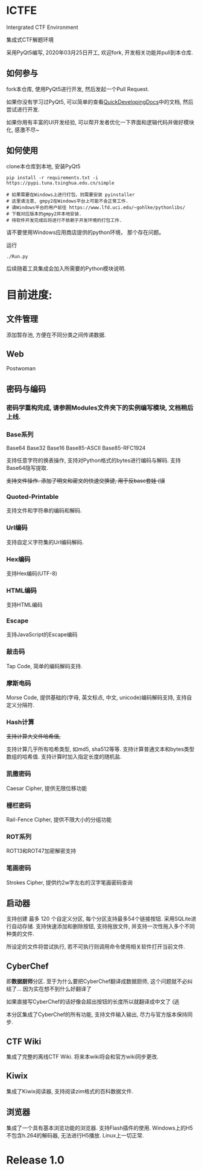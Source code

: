 # ICTFE
Intergrated CTF Environment

集成式CTF解题环境

采用PyQt5编写, 2020年03月25日开工, 欢迎fork, 开发相关功能并pull到本仓库.

## 如何参与

fork本仓库, 使用PyQt5进行开发, 然后发起一个Pull Request.

如果你没有学习过PyQt5, 可以简单的查看[QuickDevelopingDocs](QuickDevelopingDocs/0_ICTFE密码学插件开发指北.md)中的文档, 然后尝试进行开发.

如果你用有丰富的UI开发经验, 可以帮开发者优化一下界面和逻辑代码并做好模块化, 感激不尽~

## 如何使用

clone本仓库到本地, 安装PyQt5

```
pip install -r requirements.txt -i https://pypi.tuna.tsinghua.edu.cn/simple

# 如果需要在Windows上进行打包，则需要安装 pyinstaller
# 这里请注意, gmpy2在Windows平台上可能不会正常工作.
# 请Windows平台的用户前往 https://www.lfd.uci.edu/~gohlke/pythonlibs/
# 下载对应版本的gmpy2并本地安装.
# 待软件开发完成后将进行不依赖于开发环境的打包工作.
```

请不要使用Windows应用商店提供的python环境， 那个存在问题。

运行

```
./Run.py
```

后续随着工具集成会加入所需要的Python模块说明.

# 目前进度:

## 文件管理

添加暂存池, 方便在不同分类之间传递数据.

## Web

Postwoman

## 密码与编码

### 密码学重构完成, 请参照Modules文件夹下的实例编写模块, 文档稍后上线.

### Base系列
Base64 Base32 Base16 Base85-ASCII Base85-RFC1924

支持任意字符的换表操作, 支持对Python格式的bytes进行编码与解码. 支持Base64隐写提取.

~~支持文件操作. 添加了明文和密文的快速交换键, 用于反base套娃 (误~~

### Quoted-Printable
支持文件和字符串的编码和解码.

### Url编码
支持自定义字符集的Url编码解码.

### Hex编码
支持Hex编码(UTF-8)

### HTML编码
支持HTML编码

### Escape
支持JavaScript的Escape编码

### 敲击码
Tap Code, 简单的编码解码支持.

### 摩斯电码
Morse Code, 提供基础的(字母, 英文标点, 中文, unicode)编码解码支持, 支持自定义分隔符.

### Hash计算

~~支持计算大文件哈希值,~~

支持计算几乎所有哈希类型, 如md5, sha512等等.
支持计算普通文本和bytes类型数组的哈希值.
支持计算时加入指定长度的随机盐.

### 凯撒密码
Caesar Cipher, 提供无限位移功能

### 栅栏密码
Rail-Fence Cipher, 提供不限大小的分组功能

### ROT系列
ROT13和ROT47加密解密支持

### 笔画密码
Strokes Cipher, 提供约2w字左右的汉字笔画密码查询

## 启动器

支持创建 最多 120 个自定义分区, 每个分区支持最多54个链接按钮. 采用SQLite进行自动存储.
支持快速添加和删除按钮, 支持拖放文件, 并支持一次性拖入多个不同种类的文件.

所设定的文件将尝试执行, 若不可执行则调用命令使用相关软件打开当前文件.

## CyberChef

即**数据厨师**分区. 至于为什么要把CyberChef翻译成数据厨师, 这个问题就不必纠结了... 因为实在想不到什么好翻译了

如果直接写CyberChef的话好像会超出按钮的长度所以就翻译成中文了 (逃

本分区集成了CyberChef的所有功能, 支持文件输入输出, 尽力与官方版本保持同步.

## CTF Wiki

集成了完整的离线CTF Wiki. 将来本wiki将会和官方wiki同步更改.

## Kiwix

集成了Kiwix阅读器, 支持阅读zim格式的百科数据文件.

## 浏览器

集成了一个具有基本浏览功能的浏览器. 支持Flash插件的使用.
Windows上的H5不包含h.264的解码器, 无法进行H5播放. Linux上一切正常.

# Release 1.0
